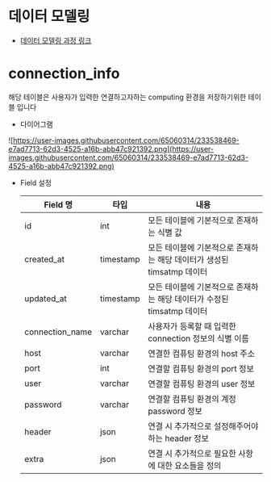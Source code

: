 # 데이터 모델링

- [ 데이터 모델링 과정 링크](../Development_Process/DataModeling_process.md)

# connection_info

해당 테이블은 사용자가 입력한 연결하고자하는 computing 환경을 저장하기위한 테이블 입니다 

- 다이어그램

![https://user-images.githubusercontent.com/65060314/233538469-e7ad7713-62d3-4525-a16b-abb47c921392.png](https://user-images.githubusercontent.com/65060314/233538469-e7ad7713-62d3-4525-a16b-abb47c921392.png)

- Field 설정
    
    
    | Field 명 | 타입 | 내용 |
    | --- | --- | --- |
    | id | int | 모든 테이블에 기본적으로 존재하는 식별 값 |
    | created_at | timestamp | 모든 테이블에 기본적으로 존재하는 해당 데이터가 생성된 timsatmp 데이터 |
    | updated_at | timestamp | 모든 테이블에 기본적으로 존재하는 해당 데이터가 수정된 timsatmp 데이터 |
    | connection_name | varchar | 사용자가 등록할 때 입력한 connection 정보의 식별 이름 |
    | host | varchar | 연결한 컴퓨팅 환경의 host 주소 |
    | port | int | 연결할 컴퓨팅 환경의 port 정보 |
    | user | varchar | 연결할 컴퓨팅 환경의 user 정보 |
    | password | varchar | 연결할 컴퓨팅 환경의 계정 password 정보 |
    | header | json | 연결 시 추가적으로 설정해주어야하는 header 정보 |
    | extra | json | 연결 시 추가적으로 필요한 사항에 대한 요소들을 정의 |